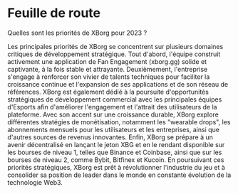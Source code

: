 # Feuille de route

Quelles sont les priorités de XBorg pour 2023 ?

Les principales priorités de XBorg se concentrent sur plusieurs domaines critiques de développement stratégique. Tout d'abord, l'équipe construit activement une application de Fan Engagement (xborg.gg) solide et captivante, à la fois stable et attrayante. Deuxièmement, l'entreprise s'engage à renforcer son vivier de talents techniques pour faciliter la croissance continue et l'expansion de ses applications et de son réseau de références. XBorg est également dédié à la poursuite d'opportunités stratégiques de développement commercial avec les principales équipes d'Esports afin d'améliorer l'engagement et l'attrait des utilisateurs de la plateforme. Avec son accent sur une croissance durable, XBorg explore différentes stratégies de monétisation, notamment les "wearable drops", les abonnements mensuels pour les utilisateurs et les entreprises, ainsi que d'autres sources de revenus innovantes. Enfin, XBorg se prépare à un avenir décentralisé en lançant le jeton XBG et en le rendant disponible sur les bourses de niveau 1, telles que Binance et Coinbase, ainsi que sur les bourses de niveau 2, comme Bybit, Bitfinex et Kucoin. En poursuivant ces priorités stratégiques, XBorg est prêt à révolutionner l'industrie du jeu et à consolider sa position de leader dans le monde en constante évolution de la technologie Web3.